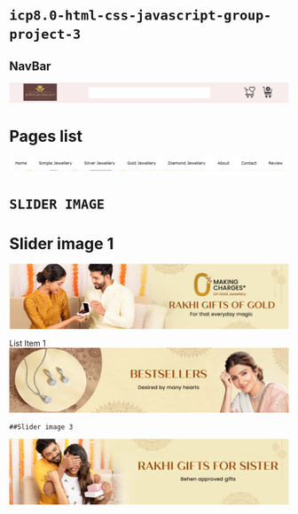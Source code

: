 # **`icp8.0-html-css-javascript-group-project-3`**
## NavBar

![Navbar](./Images/Readme%20images/Navimg.png)

# Pages list

![pages list](./Images/Readme%20images/navbar%20list.png)

# **`SLIDER IMAGE`**

  # Slider image 1
  ![pages list](./Images/Readme%20images/slider%20img1.png)

   List Item 1
  ![pages list](./Images/Readme%20images/slider%20img%202.png)

    ##Slider image 3
  ![pages list](./Images/Readme%20images/slider%20img%203.png)